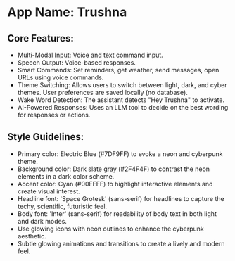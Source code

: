 # **App Name**: Trushna

## Core Features:

- Multi-Modal Input: Voice and text command input.
- Speech Output: Voice-based responses.
- Smart Commands: Set reminders, get weather, send messages, open URLs using voice commands.
- Theme Switching: Allows users to switch between light, dark, and cyber themes. User preferences are saved locally (no database).
- Wake Word Detection: The assistant detects "Hey Trushna" to activate.
- AI-Powered Responses: Uses an LLM tool to decide on the best wording for responses or actions.

## Style Guidelines:

- Primary color: Electric Blue (#7DF9FF) to evoke a neon and cyberpunk theme.
- Background color: Dark slate gray (#2F4F4F) to contrast the neon elements in a dark color scheme.
- Accent color: Cyan (#00FFFF) to highlight interactive elements and create visual interest.
- Headline font: 'Space Grotesk' (sans-serif) for headlines to capture the techy, scientific, futuristic feel.
- Body font: 'Inter' (sans-serif) for readability of body text in both light and dark modes.
- Use glowing icons with neon outlines to enhance the cyberpunk aesthetic.
- Subtle glowing animations and transitions to create a lively and modern feel.